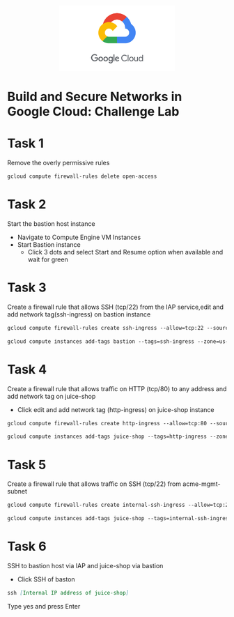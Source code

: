 <p align="center">
    <img src="files/gcp.png" height="150">
</p>

# Build and Secure Networks in Google Cloud: Challenge Lab


# Task 1
Remove the overly permissive rules


```md
gcloud compute firewall-rules delete open-access
```


# Task 2
Start the bastion host instance<br>
* Navigate to Compute Engine VM Instances
* Start Bastion instance
  * Click 3 dots and select Start and Resume option when available and wait for green


# Task 3
Create a firewall rule that allows SSH (tcp/22) from the IAP service,edit and add network tag(ssh-ingress) on bastion instance

```md
gcloud compute firewall-rules create ssh-ingress --allow=tcp:22 --source-ranges 35.235.240.0/20 --target-tags ssh-ingress --network acme-vpc
```
```md
gcloud compute instances add-tags bastion --tags=ssh-ingress --zone=us-central1-b
```

# Task 4

Create a firewall rule that allows traffic on HTTP (tcp/80) to any address and add network tag on juice-shop
* Click edit and add network tag (http-ingress) on juice-shop instance

```md
gcloud compute firewall-rules create http-ingress --allow=tcp:80 --source-ranges 0.0.0.0/0 --target-tags http-ingress --network acme-vpc
```
```md
gcloud compute instances add-tags juice-shop --tags=http-ingress --zone=us-central1-b
```

# Task 5
Create a firewall rule that allows traffic on SSH (tcp/22) from acme-mgmt-subnet
```md
gcloud compute firewall-rules create internal-ssh-ingress --allow=tcp:22 --source-ranges 192.168.10.0/24 --target-tags internal-ssh-ingress --network acme-vpc
```  
```md
gcloud compute instances add-tags juice-shop --tags=internal-ssh-ingress --zone=us-central1-b
```  
# Task 6

SSH to bastion host via IAP and juice-shop via bastion
* Click SSH of baston 
```md
ssh [Internal IP address of juice-shop]
```
Type yes and press Enter

